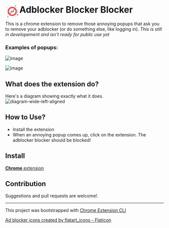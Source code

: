 # <img src="public/icons/icon.png" width="45" align="left"> Adblocker Blocker Blocker

This is a chrome extension to remove those annoying popups that ask you to remove your adblocker (or do something else, like logging in). _This is still in developement and isn't ready for public use yet_

### Examples of popups: 

![image](https://user-images.githubusercontent.com/10389062/160174374-7bb4b32f-027e-4ca9-b743-80ab51def64e.png)

![image](https://user-images.githubusercontent.com/10389062/160174875-9712fd7f-7eac-420e-8d13-ff5351d54be3.png)


## What does the extension do?

Here's a diagram showing exactly what it does.  
![diagram-wide-left-aligned](https://user-images.githubusercontent.com/10389062/160230364-ec78d38a-c580-418f-9915-0f7c0cefc229.png)


## How to Use?

- Install the extension
- When an annoying popup comes up, click on the extension. The adblocker blocker should be blocked!

## Install

[**Chrome** extension]() <!-- TODO: Add chrome extension link inside parenthesis -->

## Contribution

Suggestions and pull requests are welcome!.

---

This project was bootstrapped with [Chrome Extension CLI](https://github.com/dutiyesh/chrome-extension-cli)

<a href="https://www.flaticon.com/free-icons/ad-blocker" title="ad blocker icons">Ad blocker icons created by flatart_icons - Flaticon</a>

